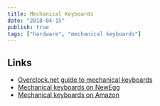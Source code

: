 ```yaml
---
title: Mechanical Keyboards
date: "2018-04-15"
publish: true
tags: ["hardware", "mechanical keyboards"]
---
```


## Links

- [Overclock.net guide to mechanical keyboards]()
- [Mechanical keyboards on NewEgg]()
- [Mechanical keyboards on Amazon]()